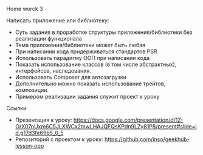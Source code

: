 Home worck 3

Написать приложение или библиотеку:
 * Суть задания в проработке структуры приложения/библиотеки без реализации функционала
 * Тема приложения/библиотеки может быть любая
 * При написании кода придерживаться стандартов PSR
 * Использовать парадигму ООП при написании кода
 * Показать использование классов (в том числе абстрактных), интерфейсов, наследования.
 * Использовать Composer для автозагрузки
 * Дополнительно можно показать использование трейтов, композиции.
 * Примером реализации задания служит проект к уроку

Ссылки:
 * Презентация к уроку: https://docs.google.com/presentation/d/1Z-OrX07nUxm6C5JLXWCx2mwLHAJQFQsKPdn9LZy81P8/present#slide=id.g17d3fe69b5_0_5
 * Репозиторий с проектом к уроку: https://github.com/inso/geekhub-lesson-oop﻿
